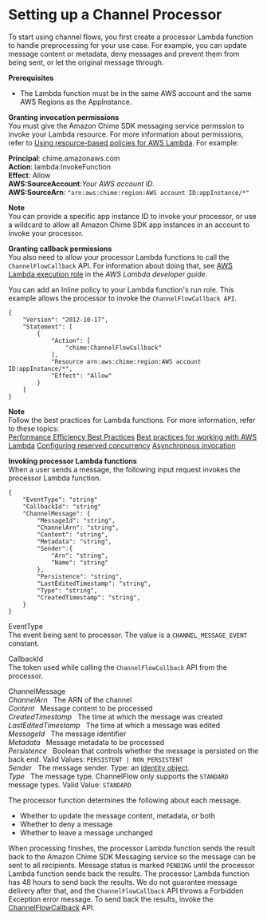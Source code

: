 # Setting up a Channel Processor<a name="processor-setup"></a>

To start using channel flows, you first create a processor Lambda function to handle preprocessing for your use case\. For example, you can update message content or metadata, deny messages and prevent them from being sent, or let the original message through\.

**Prerequisites**
+ The Lambda function must be in the same AWS account and the same AWS Regions as the AppInstance\.

**Granting invocation permissions**  
You must give the Amazon Chime SDK messaging service permssion to invoke your Lambda resource\. For more information about permissions, refer to [Using resource\-based policies for AWS Lambda](https://docs.aws.amazon.com/lambda/latest/dg/access-control-resource-based.html)\. For example:

  
**Principal**: chime\.amazonaws\.com  
**Action**: lambda:InvokeFunction  
**Effect**: Allow  
**AWS:SourceAccount**:*Your AWS account ID*\.  
**AWS:SourceArn**: `"arn:aws:chime:region:AWS account ID:appInstance/*"`

**Note**  
You can provide a specific app instance ID to invoke your processor, or use a wildcard to allow all Amazon Chime SDK app instances in an account to invoke your processor\. 

**Granting callback permissions**  
You also need to allow your processor Lambda functions to call the `ChannelFlowCallback` API\. For information about doing that, see [AWS Lambda execution role](https://docs.aws.amazon.com/lambda/latest/dg/lambda-intro-execution-role.html) in the *AWS Lambda developer guide*\. 

You can add an Inline policy to your Lambda function's run role\. This example allows the processor to invoke the `ChannelFlowCallback API`\.

```
{
    "Version": "2012-10-17",
    "Statement": [
        {
            "Action": [
                "chime:ChannelFlowCallback"
            ],
            "Resource arn:aws:chime:region:AWS account ID:appInstance/*",
            "Effect": "Allow"
        }
    ]
}
```

**Note**  
Follow the best practices for Lambda functions\. For more information, refer to these topics:   
[ Performance Efficiency Best Practices](https://docs.aws.amazon.com/whitepapers/latest/serverless-architectures-lambda/performance-efficiency-best-practices.html) 
[Best practices for working with AWS Lambda](https://docs.aws.amazon.com/lambda/latest/dg/best-practices.html)
[Configuring reserved concurrency](https://docs.aws.amazon.com/lambda/latest/dg/configuration-concurrency.html#configuration-concurrency-reserved)
[Asynchronous invocation](https://docs.aws.amazon.com/lambda/latest/dg/invocation-async.html)

**Invoking processor Lambda functions**  
When a user sends a message, the following input request invokes the processor Lambda function\.

```
{
    "EventType": "string"
    "CallbackId": "string"
    "ChannelMessage": {
        "MessageId": "string",
        "ChannelArn": "string",
        "Content": "string",
        "Metadata": "string",
        "Sender":{
            "Arn": "string", 
            "Name": "string"
        },
        "Persistence": "string",
        "LastEditedTimestamp": "string", 
        "Type": "string",
        "CreatedTimestamp": "string", 
    }
}
```

EventType  
The event being sent to processor\. The value is a `CHANNEL_MESSAGE_EVENT` constant\.

CallbackId  
The token used while calling the `ChannelFlowCallback` API from the processor\.

ChannelMessage  
*ChannelArn*   The ARN of the channel  
*Content*   Message content to be processed  
*CreatedTimestamp*   The time at which the message was created  
*LastEditedTimestamp*   The time at which a message was edited  
*MessageId*   The message identifier  
*Metadata*   Message metadata to be processed  
*Persistence*   Boolean that controls whether the message is persisted on the back end\. Valid Values: `PERSISTENT | NON_PERSISTENT`  
*Sender*   The message sender\. Type: an [identity object](https://docs.aws.amazon.com/chime-sdk/latest/APIReference/API_messaging-chime_Identity.html)\.  
*Type*   The message type\. ChannelFlow only supports the `STANDARD` message types\. Valid Value: `STANDARD`

The processor function determines the following about each message\.
+ Whether to update the message content, metadata, or both
+ Whether to deny a message 
+ Whether to leave a message unchanged

When processing finishes, the processor Lambda function sends the result back to the Amazon Chime SDK Messaging service so the message can be sent to all recipients\. Message status is marked `PENDING` until the processor Lambda function sends back the results\. The processor Lambda function has 48 hours to send back the results\. We do not guarantee message delivery after that, and the `ChannelFlowCallback` API throws a Forbidden Exception error message\. To send back the results, invoke the [ChannelFlowCallback](https://docs.aws.amazon.com/chime-sdk/latest/APIReference/API_messaging-chime_ChannelFlowCallback.html) API\.